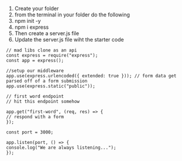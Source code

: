 1. Create your folder
2. from the terminal in your folder do the following
3. npm init -y
4. npm i express
5. Then create a server.js file
6. Update the server.js file wiht the starter code

```
// mad libs clone as an api
const express = require("express");
const app = express();

//setup our middleware
app.use(express.urlencoded({ extended: true })); // form data get parsed off of a form submission
app.use(express.static("public"));

// first word endpoint
// hit this endpoint somehow

app.get("first-word", (req, res) => {
// respond with a form
});

const port = 3000;

app.listen(port, () => {
console.log("We are always listening...");
});
```
